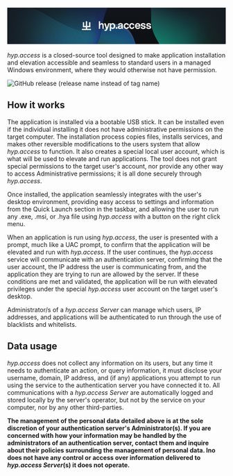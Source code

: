 
![Logo](https://raw.githubusercontent.com/ino-software/hyp.access/9b230ac2ad0a280bc9d99c21210045a6ad455d52/resources/img/banner.png)


*hyp.access* is a closed-source tool designed to make application installation and elevation accessible and seamless to standard users in a managed Windows environment, where they would otherwise not have permission.



![GitHub release (release name instead of tag name)](https://img.shields.io/github/v/release/ino-software/hyp.access)


## How it works

The application is installed via a bootable USB stick. It can be installed even if the individual installing it does not have administrative permissions on the target computer. The installation process copies files, installs services, and makes other reversible modifications to the users system that allow *hyp.access* to function. It also creates a special local user account, which is what will be used to elevate and run applications. The tool does not grant special permissions to the target user's account, nor provide any other way to access Administrative permissions; it is all done securely through *hyp.access*.

Once installed, the application seamlessly integrates with the user's desktop environment, providing easy access to settings and information from the Quick Launch section in the taskbar, and allowing the user to run any .exe, .msi, or .hya file using *hyp.access* with a button on the right click menu.

When an application is run using *hyp.access*, the user is presented with a prompt, much like a UAC prompt, to confirm that the application will be elevated and run with *hyp.access*. If the user continues, the *hyp.access* service will communicate with an authentication server, confirming that the user account, the IP address the user is communicating from, and the application they are trying to run are allowed by the server. If these conditions are met and validated, the application will be run with elevated privileges under the special *hyp.access* user account on the target user's desktop.

Administrator/s of a *hyp.access Server* can manage which users, IP addresses, and applications will be authenticated to run through the use of blacklists and whitelists.
## Data usage
*hyp.access* does not collect any information on its users, but any time it needs to authenticate an action, or query information, it must disclose your username, domain, IP address, and (if any) applications you attempt to run using the service to the authentication server you have connected it to. All communications with a *hyp.access Server* are automatically logged and stored locally by the server's operator, but not by the service on your computer, nor by any other third-parties. 

**The management of the personal data detailed above is at the sole discretion of your authentication server's Administrator(s). If you are concerned with how your information may be handled by the administrators of an authentication server, contact them and inquire about their policies surrounding the management of personal data. Ino does not have any control or access over information delivered to *hyp.access Server*(s) it does not operate.**
